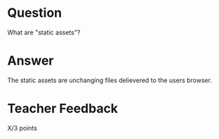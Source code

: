 # Question

What are "static assets"?

# Answer

The static assets are unchanging files delievered to the users browser.

# Teacher Feedback

X/3 points
